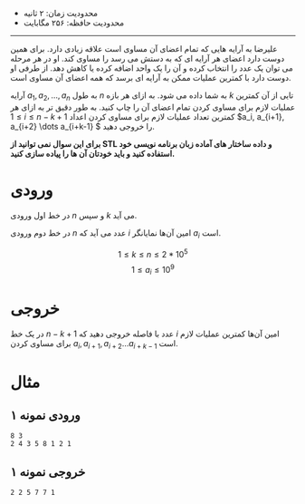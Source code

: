 + محدودیت زمان: ۲ ثانیه
+ محدودیت حافظه: ۲۵۶ مگابایت

----------

علیرضا به آرایه هایی که تمام اعضای آن مساوی است علاقه زیادی دارد. برای همین دوست دارد اعضای هر آرایه ای که به دستش می رسد را مساوی کند. او در هر مرحله می توان یک عدد را انتخاب کرده و آن را یک واحد اضافه کرده یا کاهش دهد. از طرفی او دوست دارد با کمترین عملیات ممکن به آرایه ای برسد که همه اعضای آن مساوی است.

آرایه $a_1, a_2, \dots, a_n$ به طول $n$ به شما داده می شود. به ازای هر بازه $k$ تایی از آن کمترین عملیات لازم برای مساوی کردن تمام اعضای آن را چاپ کنید. به طور دقیق تر به ازای هر $1 \le i \le n-k+1$ کمترین تعداد عملیات لازم برای مساوی کردن اعداد
$a_i, a_{i+1}, a_{i+2} \dots a_{i+k-1} $ 
 را خروجی دهید.

**برای این سوال نمی توانید از STL و داده ساختار های آماده زبان برنامه نویسی خود استفاده کنید و باید خودتان آن ها را پیاده سازی کنید.**

# ورودی

در خط اول ورودی $n$ و سپس $k$ می آید.

در خط دوم ورودی $n$ عدد می آید که $i$ امین آن‌ها نمایانگر $a_i$ است.

$$1 \le k \le n \le 2 * 10^5$$
$$1 \le a_i \le 10^9$$

# خروجی
در یک خط $n-k+1$ عدد با فاصله خروجی دهید که $i$ امین آن‌ها کمترین عملیات لازم برای مساوی کردن $a_i, a_{i+1}, a_{i+2} \dots a_{i+k-1}$ است.

# مثال
## ورودی نمونه ۱
```
8 3
2 4 3 5 8 1 2 1
```


## خروجی نمونه ۱
```
2 2 5 7 7 1
```